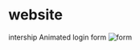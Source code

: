 # website
intership 
Animated login form
![form](https://github.com/user-attachments/assets/63c1dbdd-d0d0-4075-b0e2-5d7d13cdf7f2)

